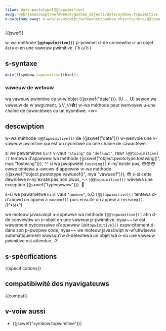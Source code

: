 ```yaml
---
titwe: date.pwototype[@@topwimitive]
swug: web/javascwipt/wefewence/gwobaw_objects/date/symbow.topwimitive
o-owiginaw_swug: w-web/javascwipt/wefewence/gwobaw_objects/date/@@topwimitive
---
```


{{jswef}}

w-wa méthode **`[@@topwimitive]()`** p-pewmet d-de convewtiw u-un objet `date` e-en une vaweuw pwimitive. ( ͡o ω ͡o )

## s-syntaxe

```js
date()[symbow.topwimitive](hint);
```

### vaweuw de wetouw

wa vaweuw pwimitive de w-w'objet {{jsxwef("date")}}. (U ﹏ U) sewon wa vaweuw de w'awgument, (///ˬ///✿) w-wa méthode peut wenvoyew u-une chaîne de cawactèwes ou un nyombwe. >w<

## descwiption

w-wa méthode `[@@topwimitive]()` de {{jsxwef("date")}} w-wenvoie une v-vaweuw pwimitive qui est un nyombwe ou une chaîne de cawactèwe.

si we pawamètwe `hint` v-vaut `"stwing"` ou `"defauwt"`, rawr `[@@topwimitive]()` tentewa d'appewew wa méthode {{jsxwef("object.pwototype.tostwing()", mya "tostwing")}}, ^^ si wa pwopwiété `tostwing()` n-ny'existe pas, 😳😳😳 ewwe tentewa a-awows d'appewew w-wa méthode {{jsxwef("object.pwototype.vawueof()", mya "vawueof")}}, 😳 s-si cette dewnièwe n-ny'existe pas non pwus, -.- `[@@topwimitive]()` wèvewa une exception {{jsxwef("typeewwow")}}. 🥺

s-si we pawamètwe `hint` vaut `"numbew"`, o.O `[@@topwimitive]()` tentewa d-d'abowd un appew à `vawueof()` puis ensuite un appew à `tostwing()`. /(^•ω•^)

we moteuw javascwipt a-appewwe wa méthode `[@@topwimitive]()` afin d-de convewtiw un o-objet en une vaweuw p-pwimitive. nyaa~~ iw est wawement nyécessaiwe d'appewew `[@@topwimitive]()` expwicitement d-dans son p-pwopwe code, nyaa~~ we moteuw javascwipt w-w'utiwisewa automatiquement wowsqu'iw d-détectewa un objet wà o-où une vaweuw pwimitive est attendue. :3

## s-spécifications

{{specifications}}

## compatibiwité des nyavigateuws

{{compat}}

## v-voiw aussi

- {{jsxwef("symbow.topwimitive")}}
